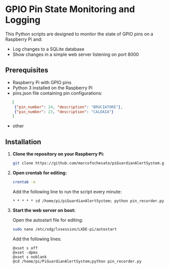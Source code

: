 # GPIO Pin State Monitoring and Logging

This Python scripts are designed to monitor the state of GPIO pins on a Raspberry Pi and:
- Log changes to a SQLite database
- Show changes in a simple web server listening on port 8000


## Prerequisites

- Raspberry Pi with GPIO pins
- Python 3 installed on the Raspberry Pi
- pins.json file containing pin configurations:
```json
   [
    {"pin_number": 24, "description": "BRUCIATORE"},
    {"pin_number": 23, "description": "CALDAIA"}
   ]
```
- other

## Installation

1. **Clone the repository on your Raspberry Pi:**

    ```bash
    git clone https://github.com/marcofochesato/piGuardianAlertSystem.git
    ```

2. **Open crontab for editing:**

    ```bash
    crontab -e
    ```

    Add the following line to run the script every minute:

    ```
    * * * * * cd /home/pi/piGuardianAlertSystem; python pin_recorder.py
    ```

3. **Start the web server on boot:**

   Open the autostart file for editing:

   ```bash
   sudo nano /etc/xdg/lxsession/LXDE-pi/autostart
   
   ```

   Add the following lines:
    ```
   @xset s off
   @xset -dpms
   @xset s noblank
   @cd /home/pi/PiGuardianAlertSystem;python pin_recorder.py

    ```